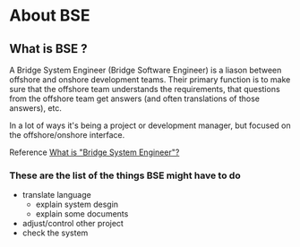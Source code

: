 # About BSE

## What is BSE ?

A Bridge System Engineer (Bridge Software Engineer) is a liason between offshore and onshore development teams. Their primary function is to make sure that the offshore team understands the requirements, that questions from the offshore team get answers (and often translations of those answers), etc.

In a lot of ways it's being a project or development manager, but focused on the offshore/onshore interface.

Reference [What is "Bridge System Engineer"?](http://stackoverflow.hewgill.com/questions/587/162/8.html)


### These are the list of the things BSE might have to do 
 - translate language
    - explain system desgin
    - explain some documents 
 - adjust/control other project
 - check the system
